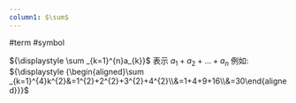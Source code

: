 ```yaml
---
column1: $\sum$
---
```

#term #symbol 



${\displaystyle \sum _{k=1}^{n}a_{k}}$ 表示 ${\displaystyle a_{1}+a_{2}+\ldots +a_{n}}$ 
例如:
 ${\displaystyle {\begin{aligned}\sum _{k=1}^{4}k^{2}&=1^{2}+2^{2}+3^{2}+4^{2}\\&=1+4+9+16\\&=30\end{aligned}}}$ 
